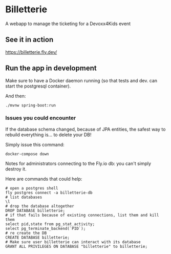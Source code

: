 # Billetterie

A webapp to manage the ticketing for a Devoxx4Kids event

## See it in action

https://billetterie.fly.dev/


## Run the app in development

Make sure to have a Docker daemon running (so that tests and dev. can start the postgresql container).

And then:

`./mvnw spring-boot:run`

### Issues you could encounter

If the database schema changed, because of JPA entities, the safest way to rebuild everything is... to delete your DB!

Simply issue this command:

```shell
docker-compose down
```

Notes for administrators connecting to the Fly.io db: you can't simply destroy it. 

Here are commands that could help:

```shell
# open a postgres shell
fly postgres connect -a billetterie-db
# list databases
\l
# drop the database altogether
DROP DATABASE billetterie;
# if that fails because of existing connections, list them and kill them
select pid,state from pg_stat_activity;
select pg_terminate_backend(`PID`);
# re create the DB
CREATE DATABASE billetterie;
# Make sure user billetterie can interact with its database
GRANT ALL PRIVILEGES ON DATABASE "billetterie" to billetterie;

```